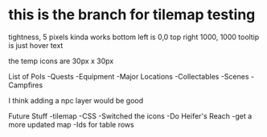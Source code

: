 # this is the branch for tilemap testing 

tightness, 5 pixels kinda works
bottom left is 0,0 top right 1000, 1000
tooltip is just hover text

the temp icons are 30px x 30px

List of PoIs
-Quests
-Equipment
-Major Locations
-Collectables
-Scenes
-Campfires

I think adding a npc layer would be good

Future Stuff
-tilemap
-CSS
-Switched the icons
-Do Heifer's Reach
-get a more updated map
-Ids for table rows

